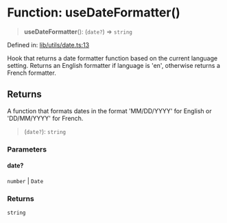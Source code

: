 # Function: useDateFormatter()

> **useDateFormatter**(): (`date?`) => `string`

Defined in: [lib/utils/date.ts:13](https://github.com/aldesgroup/goaldn/blob/b43e92ae42dcd6febc9c2c8f0742ef8c669d44f6/lib/utils/date.ts#L13)

Hook that returns a date formatter function based on the current language setting.
Returns an English formatter if language is 'en', otherwise returns a French formatter.

## Returns

A function that formats dates in the format 'MM/DD/YYYY' for English or 'DD/MM/YYYY' for French.

> (`date?`): `string`

### Parameters

#### date?

`number` | `Date`

### Returns

`string`
